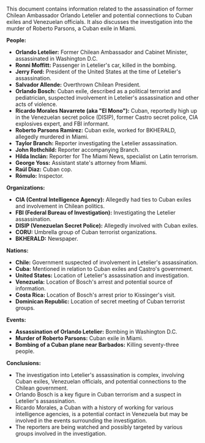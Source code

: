 This document contains information related to the assassination of former Chilean Ambassador Orlando Letelier and potential connections to Cuban exiles and Venezuelan officials. It also discusses the investigation into the murder of Roberto Parsons, a Cuban exile in Miami.

**People:**

*   **Orlando Letelier:** Former Chilean Ambassador and Cabinet Minister, assassinated in Washington D.C.
*   **Ronni Moffitt:** Passenger in Letelier's car, killed in the bombing.
*   **Jerry Ford:** President of the United States at the time of Letelier's assassination.
*   **Salvador Allende:** Overthrown Chilean President.
*   **Orlando Bosch:** Cuban exile, described as a political terrorist and pediatrician, suspected involvement in Letelier's assassination and other acts of violence.
*   **Ricardo Morales Navarrete (aka "El Mono"):** Cuban, reportedly high up in the Venezuelan secret police (DISIP), former Castro secret police, CIA explosives expert, and FBI informant.
*   **Roberto Parsons Ramirez:** Cuban exile, worked for BKHERALD, allegedly murdered in Miami.
*   **Taylor Branch:** Reporter investigating the Letelier assassination.
*   **John Rothchild:** Reporter accompanying Branch.
*   **Hilda Inclán:** Reporter for The Miami News, specialist on Latin terrorism.
*   **George Yoss:** Assistant state's attorney from Miami.
*   **Raúl Diaz:** Cuban cop.
*   **Rómulo:** Inspector.

**Organizations:**

*   **CIA (Central Intelligence Agency):** Allegedly had ties to Cuban exiles and involvement in Chilean politics.
*   **FBI (Federal Bureau of Investigation):** Investigating the Letelier assassination.
*   **DISIP (Venezuelan Secret Police):** Allegedly involved with Cuban exiles.
*   **CORU:** Umbrella group of Cuban terrorist organizations.
*   **BKHERALD:** Newspaper.

**Nations:**

*   **Chile:** Government suspected of involvement in Letelier's assassination.
*   **Cuba:** Mentioned in relation to Cuban exiles and Castro's government.
*   **United States:** Location of Letelier's assassination and investigation.
*   **Venezuela:** Location of Bosch's arrest and potential source of information.
*   **Costa Rica:** Location of Bosch's arrest prior to Kissinger's visit.
*   **Dominican Republic:** Location of secret meeting of Cuban terrorist groups.

**Events:**

*   **Assassination of Orlando Letelier:** Bombing in Washington D.C.
*   **Murder of Roberto Parsons:** Cuban exile in Miami.
*   **Bombing of a Cuban plane near Barbados:** Killing seventy-three people.

**Conclusions:**

*   The investigation into Letelier's assassination is complex, involving Cuban exiles, Venezuelan officials, and potential connections to the Chilean government.
*   Orlando Bosch is a key figure in Cuban terrorism and a suspect in Letelier's assassination.
*   Ricardo Morales, a Cuban with a history of working for various intelligence agencies, is a potential contact in Venezuela but may be involved in the events surrounding the investigation.
*   The reporters are being watched and possibly targeted by various groups involved in the investigation.
